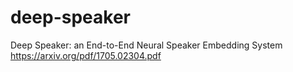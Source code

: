 # deep-speaker
Deep Speaker: an End-to-End Neural Speaker Embedding System https://arxiv.org/pdf/1705.02304.pdf
